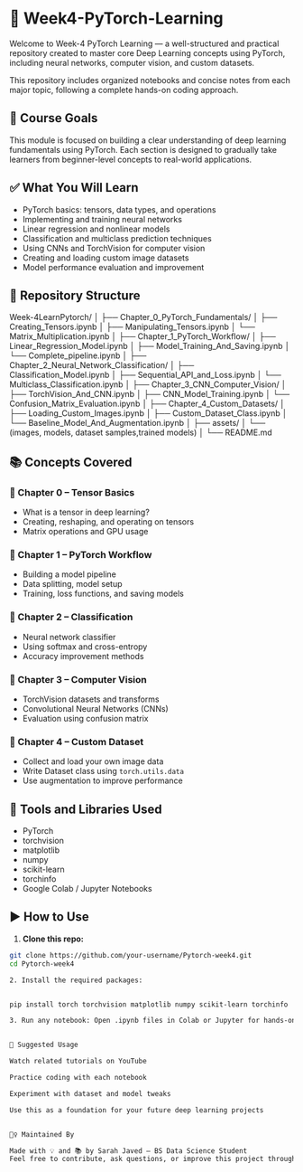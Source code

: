 

# 📘 Week4-PyTorch-Learning

Welcome to Week-4 PyTorch Learning — a well-structured and practical repository created to master core Deep Learning concepts using PyTorch, including neural networks, computer vision, and custom datasets.

This repository includes organized notebooks and concise notes from each major topic, following a complete hands-on coding approach.


## 🧠 Course Goals

This module is focused on building a clear understanding of deep learning fundamentals using PyTorch. Each section is designed to gradually take learners from beginner-level concepts to real-world applications.


## ✅ What You Will Learn

- PyTorch basics: tensors, data types, and operations  
- Implementing and training neural networks  
- Linear regression and nonlinear models  
- Classification and multiclass prediction techniques  
- Using CNNs and TorchVision for computer vision  
- Creating and loading custom image datasets  
- Model performance evaluation and improvement


## 🧱 Repository Structure

Week-4LearnPytorch/
│
├── Chapter_0_PyTorch_Fundamentals/
│   ├── Creating_Tensors.ipynb
│   ├── Manipulating_Tensors.ipynb
│   └── Matrix_Multiplication.ipynb
│
├── Chapter_1_PyTorch_Workflow/
│   ├── Linear_Regression_Model.ipynb
│   ├── Model_Training_And_Saving.ipynb
│   └── Complete_pipeline.ipynb
│
├── Chapter_2_Neural_Network_Classification/
│   ├── Classification_Model.ipynb
│   ├── Sequential_API_and_Loss.ipynb
│   └── Multiclass_Classification.ipynb
│
├── Chapter_3_CNN_Computer_Vision/
│   ├── TorchVision_And_CNN.ipynb
│   ├── CNN_Model_Training.ipynb
│   └── Confusion_Matrix_Evaluation.ipynb
│
├── Chapter_4_Custom_Datasets/
│   ├── Loading_Custom_Images.ipynb
│   ├── Custom_Dataset_Class.ipynb
│   └── Baseline_Model_And_Augmentation.ipynb
│
├── assets/
│   └── (images, models, dataset samples,trained models)
│
└── README.md


## 📚 Concepts Covered

### 🔹 Chapter 0 – Tensor Basics
- What is a tensor in deep learning?
- Creating, reshaping, and operating on tensors
- Matrix operations and GPU usage

### 🔹 Chapter 1 – PyTorch Workflow
- Building a model pipeline
- Data splitting, model setup
- Training, loss functions, and saving models

### 🔹 Chapter 2 – Classification
- Neural network classifier
- Using softmax and cross-entropy
- Accuracy improvement methods

### 🔹 Chapter 3 – Computer Vision
- TorchVision datasets and transforms
- Convolutional Neural Networks (CNNs)
- Evaluation using confusion matrix

### 🔹 Chapter 4 – Custom Dataset
- Collect and load your own image data
- Write Dataset class using `torch.utils.data`
- Use augmentation to improve performance



## 🧰 Tools and Libraries Used

- PyTorch
- torchvision
- matplotlib
- numpy
- scikit-learn
- torchinfo
- Google Colab / Jupyter Notebooks


## ▶️ How to Use

1. **Clone this repo:**
```bash
git clone https://github.com/your-username/Pytorch-week4.git
cd Pytorch-week4

2. Install the required packages:


pip install torch torchvision matplotlib numpy scikit-learn torchinfo

3. Run any notebook: Open .ipynb files in Colab or Jupyter for hands-on learning.


🎯 Suggested Usage

Watch related tutorials on YouTube

Practice coding with each notebook

Experiment with dataset and model tweaks

Use this as a foundation for your future deep learning projects


🙋‍♀️ Maintained By

Made with 💡 and 📚 by Sarah Javed – BS Data Science Student
Feel free to contribute, ask questions, or improve this project through issues or pull requests.




